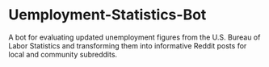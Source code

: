 # Uemployment-Statistics-Bot
A bot for evaluating updated unemployment figures from the U.S. Bureau of Labor Statistics and transforming them into informative Reddit posts for local and community subreddits.
